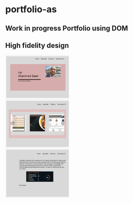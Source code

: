 # portfolio-as
## Work in progress Portfolio using DOM
<div>
<h2>High fidelity design </h2> 
<img src="./Images/wireframe.png" width="200px" height="auto" alt="Portfolio high fidelity design"/>
</div>
